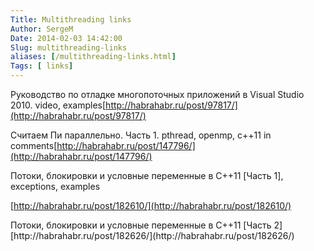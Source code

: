 ```yaml
---
Title: Multithreading links
Author: SergeM
Date: 2014-02-03 14:42:00
Slug: multithreading-links
aliases: [/multithreading-links.html]
Tags: [ links]
---
```




Руководство по отладке многопоточных приложений в Visual Studio 2010. video, examples[http://habrahabr.ru/post/97817/](http://habrahabr.ru/post/97817/)

Считаем Пи параллельно. Часть 1. pthread, openmp, c++11 in comments[http://habrahabr.ru/post/147796/](http://habrahabr.ru/post/147796/)

Потоки, блокировки и условные переменные в C++11 [Часть 1], exceptions, examples<div>[http://habrahabr.ru/post/182610/](http://habrahabr.ru/post/182610/)</div><div>
</div>Потоки, блокировки и условные переменные в C++11 [Часть 2]<div>[http://habrahabr.ru/post/182626/](http://habrahabr.ru/post/182626/)</div>
